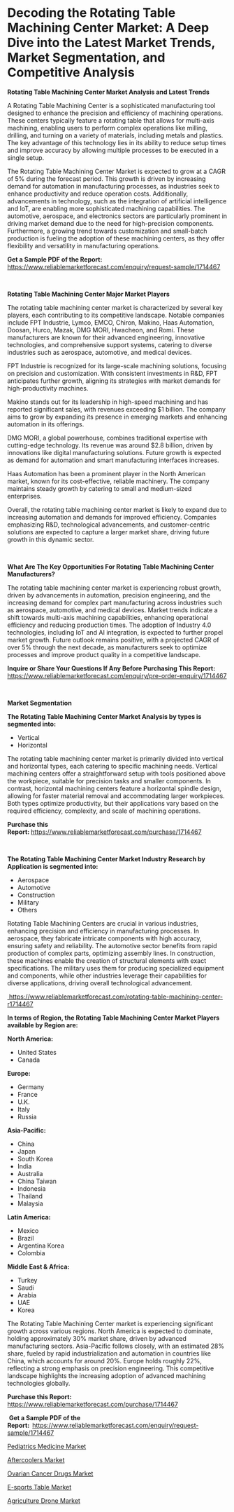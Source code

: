<p><h1>Decoding the Rotating Table Machining Center Market: A Deep Dive into the Latest Market Trends, Market Segmentation, and Competitive Analysis</h1></p><p><strong>Rotating Table Machining Center Market Analysis and Latest Trends</strong></p>
<p><p>A Rotating Table Machining Center is a sophisticated manufacturing tool designed to enhance the precision and efficiency of machining operations. These centers typically feature a rotating table that allows for multi-axis machining, enabling users to perform complex operations like milling, drilling, and turning on a variety of materials, including metals and plastics. The key advantage of this technology lies in its ability to reduce setup times and improve accuracy by allowing multiple processes to be executed in a single setup.</p><p>The Rotating Table Machining Center Market is expected to grow at a CAGR of 5% during the forecast period. This growth is driven by increasing demand for automation in manufacturing processes, as industries seek to enhance productivity and reduce operation costs. Additionally, advancements in technology, such as the integration of artificial intelligence and IoT, are enabling more sophisticated machining capabilities. The automotive, aerospace, and electronics sectors are particularly prominent in driving market demand due to the need for high-precision components. Furthermore, a growing trend towards customization and small-batch production is fueling the adoption of these machining centers, as they offer flexibility and versatility in manufacturing operations.</p></p>
<p><strong>Get a Sample PDF of the Report:&nbsp;</strong> <a href="https://www.reliablemarketforecast.com/enquiry/request-sample/1714467?utm_campaign=1169&utm_medium=2&utm_source=Github&utm_content=ia&utm_term=22102024&utm_id=rotating-table-machining-center">https://www.reliablemarketforecast.com/enquiry/request-sample/1714467</a></p>
<p>&nbsp;</p>
<p><strong>Rotating Table Machining Center Major Market Players</strong></p>
<p><p>The rotating table machining center market is characterized by several key players, each contributing to its competitive landscape. Notable companies include FPT Industrie, Lymco, EMCO, Chiron, Makino, Haas Automation, Doosan, Hurco, Mazak, DMG MORI, Hwacheon, and Romi. These manufacturers are known for their advanced engineering, innovative technologies, and comprehensive support systems, catering to diverse industries such as aerospace, automotive, and medical devices.</p><p>FPT Industrie is recognized for its large-scale machining solutions, focusing on precision and customization. With consistent investments in R&D, FPT anticipates further growth, aligning its strategies with market demands for high-productivity machines.</p><p>Makino stands out for its leadership in high-speed machining and has reported significant sales, with revenues exceeding $1 billion. The company aims to grow by expanding its presence in emerging markets and enhancing automation in its offerings.</p><p>DMG MORI, a global powerhouse, combines traditional expertise with cutting-edge technology. Its revenue was around $2.8 billion, driven by innovations like digital manufacturing solutions. Future growth is expected as demand for automation and smart manufacturing interfaces increases.</p><p>Haas Automation has been a prominent player in the North American market, known for its cost-effective, reliable machinery. The company maintains steady growth by catering to small and medium-sized enterprises.</p><p>Overall, the rotating table machining center market is likely to expand due to increasing automation and demands for improved efficiency. Companies emphasizing R&D, technological advancements, and customer-centric solutions are expected to capture a larger market share, driving future growth in this dynamic sector.</p></p>
<p>&nbsp;</p>
<p><strong>What Are The Key Opportunities For Rotating Table Machining Center Manufacturers?</strong></p>
<p><p>The rotating table machining center market is experiencing robust growth, driven by advancements in automation, precision engineering, and the increasing demand for complex part manufacturing across industries such as aerospace, automotive, and medical devices. Market trends indicate a shift towards multi-axis machining capabilities, enhancing operational efficiency and reducing production times. The adoption of Industry 4.0 technologies, including IoT and AI integration, is expected to further propel market growth. Future outlook remains positive, with a projected CAGR of over 5% through the next decade, as manufacturers seek to optimize processes and improve product quality in a competitive landscape.</p></p>
<p><strong>Inquire or Share Your Questions If Any Before Purchasing This Report:</strong> <a href="https://www.reliablemarketforecast.com/enquiry/pre-order-enquiry/1714467?utm_campaign=1169&utm_medium=2&utm_source=Github&utm_content=ia&utm_term=22102024&utm_id=rotating-table-machining-center">https://www.reliablemarketforecast.com/enquiry/pre-order-enquiry/1714467</a></p>
<p>&nbsp;</p>
<p><strong>Market Segmentation</strong></p>
<p><strong>The Rotating Table Machining Center Market Analysis by types is segmented into:</strong></p>
<p><ul><li>Vertical</li><li>Horizontal</li></ul></p>
<p><p>The rotating table machining center market is primarily divided into vertical and horizontal types, each catering to specific machining needs. Vertical machining centers offer a straightforward setup with tools positioned above the workpiece, suitable for precision tasks and smaller components. In contrast, horizontal machining centers feature a horizontal spindle design, allowing for faster material removal and accommodating larger workpieces. Both types optimize productivity, but their applications vary based on the required efficiency, complexity, and scale of machining operations.</p></p>
<p><strong>Purchase this Report:&nbsp;</strong><a href="https://www.reliablemarketforecast.com/purchase/1714467?utm_campaign=1169&utm_medium=2&utm_source=Github&utm_content=ia&utm_term=22102024&utm_id=rotating-table-machining-center">https://www.reliablemarketforecast.com/purchase/1714467</a></p>
<p>&nbsp;</p>
<p><strong>The Rotating Table Machining Center Market Industry Research by Application is segmented into:</strong></p>
<p><ul><li>Aerospace</li><li>Automotive</li><li>Construction</li><li>Military</li><li>Others</li></ul></p>
<p><p>Rotating Table Machining Centers are crucial in various industries, enhancing precision and efficiency in manufacturing processes. In aerospace, they fabricate intricate components with high accuracy, ensuring safety and reliability. The automotive sector benefits from rapid production of complex parts, optimizing assembly lines. In construction, these machines enable the creation of structural elements with exact specifications. The military uses them for producing specialized equipment and components, while other industries leverage their capabilities for diverse applications, driving overall technological advancement.</p></p>
<p><a href="https://www.reliablemarketforecast.com/rotating-table-machining-center-r1714467?utm_campaign=1169&utm_medium=2&utm_source=Github&utm_content=ia&utm_term=22102024&utm_id=rotating-table-machining-center">&nbsp;https://www.reliablemarketforecast.com/rotating-table-machining-center-r1714467</a></p>
<p><strong>In terms of Region, the Rotating Table Machining Center Market Players available by Region are:</strong></p>
<p>
    <p> <strong> North America: </strong>
        <ul>
            <li>United States</li>
            <li>Canada</li>
        </ul>
        </p> 
    <p> <strong> Europe: </strong>
        <ul>
            <li>Germany</li>
            <li>France</li>
            <li>U.K.</li>
            <li>Italy</li>
            <li>Russia</li>
        </ul>
        </p> 
    <p> <strong> Asia-Pacific: </strong>
        <ul>
            <li>China</li>
            <li>Japan</li>
            <li>South Korea</li>
            <li>India</li>
            <li>Australia</li>
            <li>China Taiwan</li>
            <li>Indonesia</li>
            <li>Thailand</li>
            <li>Malaysia</li>
        </ul>
        </p> 
    <p> <strong> Latin America: </strong>
        <ul>
            <li>Mexico</li>
            <li>Brazil</li>
            <li>Argentina Korea</li>
            <li>Colombia</li>
        </ul>
        </p> 
    <p> <strong> Middle East & Africa: </strong>
        <ul>
            <li>Turkey</li>
            <li>Saudi</li>
            <li>Arabia</li>
            <li>UAE</li>
            <li>Korea</li>
        </ul>
    </p>
    </p>
<p><p>The Rotating Table Machining Center market is experiencing significant growth across various regions. North America is expected to dominate, holding approximately 30% market share, driven by advanced manufacturing sectors. Asia-Pacific follows closely, with an estimated 28% share, fueled by rapid industrialization and automation in countries like China, which accounts for around 20%. Europe holds roughly 22%, reflecting a strong emphasis on precision engineering. This competitive landscape highlights the increasing adoption of advanced machining technologies globally.</p></p>
<p><strong>Purchase this Report: </strong><a href="https://www.reliablemarketforecast.com/purchase/1714467?utm_campaign=1169&utm_medium=2&utm_source=Github&utm_content=ia&utm_term=22102024&utm_id=rotating-table-machining-center">https://www.reliablemarketforecast.com/purchase/1714467</a></p>
<p>&nbsp;<strong>Get a Sample PDF of the Report:&nbsp;&nbsp;</strong><a href="https://www.reliablemarketforecast.com/enquiry/request-sample/1714467?utm_campaign=1169&utm_medium=2&utm_source=Github&utm_content=ia&utm_term=22102024&utm_id=rotating-table-machining-center">https://www.reliablemarketforecast.com/enquiry/request-sample/1714467</a></p>
<p><strong></strong></p>
<p><p><a href="https://www.linkedin.com/pulse/in-depth-pediatrics-medicine-market-review-size-share-lgizc?utm_campaign=1169&utm_medium=2&utm_source=Github&utm_content=ia&utm_term=22102024&utm_id=rotating-table-machining-center">Pediatrics Medicine Market</a></p><p><a href="https://issuu.com/reportprime-2/docs/aftercoolers-market-size-2030.pptx_e569a918d8a231?utm_campaign=1169&utm_medium=2&utm_source=Github&utm_content=ia&utm_term=22102024&utm_id=rotating-table-machining-center">Aftercoolers Market</a></p><p><a href="https://www.linkedin.com/pulse/ovarian-cancer-drugs-market-outlook-forecast-from-2024-harpc?utm_campaign=1169&utm_medium=2&utm_source=Github&utm_content=ia&utm_term=22102024&utm_id=rotating-table-machining-center">Ovarian Cancer Drugs Market</a></p><p><a href="https://github.com/brittroma9i/Market-Research-Report-List-1/blob/main/e-sports-table-market.md?utm_campaign=1169&utm_medium=2&utm_source=Github&utm_content=ia&utm_term=22102024&utm_id=rotating-table-machining-center">E-sports Table Market</a></p><p><a href="https://issuu.com/reportprime-2/docs/agriculture-drone-market-size-2030._81a90905ebbfd1?utm_campaign=1169&utm_medium=2&utm_source=Github&utm_content=ia&utm_term=22102024&utm_id=rotating-table-machining-center">Agriculture Drone Market</a></p></p>
